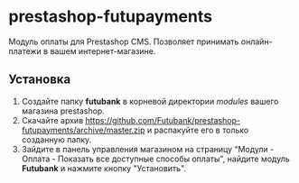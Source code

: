 # prestashop-futupayments

Модуль оплаты для Prestashop CMS. Позволяет принимать онлайн-платежи в вашем интернет-магазине.

## Установка ##

1. Создайте папку __futubank__ в корневой директории _modules_ вашего магазина prestashop.
1. Скачайте архив https://github.com/Futubank/prestashop-futupayments/archive/master.zip и распакуйте его в только созданную папку.
1. Зайдите в панель управления магазином на страницу "Модули - Оплата - Показать все доступные способы оплаты", найдите модуль __Futubank__ и нажмите кнопку "Установить".
